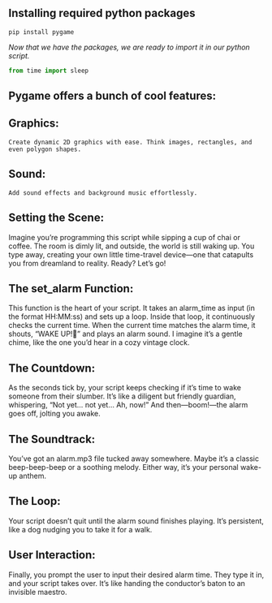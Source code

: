 ## Installing required python packages 

```terminal
pip install pygame
```
*Now that we have the packages, we are ready to import it in our python script.*
```py
from time import sleep 
```

## Pygame offers a bunch of cool features:

 ## Graphics: 
    Create dynamic 2D graphics with ease. Think images, rectangles, and even polygon shapes.

 ## Sound: 
    Add sound effects and background music effortlessly.

## Setting the Scene: 

Imagine you’re programming this script while sipping a cup of chai or coffee. The room is dimly lit, and outside, the world is still waking up. You type away, creating your own little time-travel device—one that catapults you from dreamland to reality. Ready? Let’s go!

## The set_alarm Function: 

This function is the heart of your script. It takes an alarm_time as input (in the format HH:MM:ss) and sets up a loop. Inside that loop, it continuously checks the current time. When the current time matches the alarm time, it shouts, “WAKE UP!🥱” and plays an alarm sound. I imagine it’s a gentle chime, like the one you’d hear in a cozy vintage clock.

## The Countdown: 

As the seconds tick by, your script keeps checking if it’s time to wake someone from their slumber. It’s like a diligent but friendly guardian, whispering, “Not yet… not yet… Ah, now!” And then—boom!—the alarm goes off, jolting you awake. 

## The Soundtrack: 

You’ve got an alarm.mp3 file tucked away somewhere. Maybe it’s a classic beep-beep-beep or a soothing melody. Either way, it’s your personal wake-up anthem.

## The Loop: 

Your script doesn’t quit until the alarm sound finishes playing. It’s persistent, like a dog nudging you to take it for a walk.

## User Interaction: 

Finally, you prompt the user to input their desired alarm time. They type it in, and your script takes over. It’s like handing the conductor’s baton to an invisible maestro.
